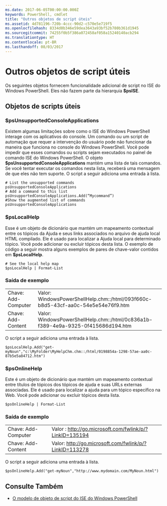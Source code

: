 ```yaml
---
ms.date: 2017-06-05T00:00:00.000Z
keywords: PowerShell, cmdlet
title: "Outros objetos de script úteis"
ms.assetid: 4d781196-720b-4ccc-90d2-c570e5e719f5
ms.openlocfilehash: 8334d0b346e59dea3643a93bf52b780b361d1945
ms.sourcegitcommit: 74255f0b5f386a072458af058a15240140acb294
ms.translationtype: HT
ms.contentlocale: pt-BR
ms.lasthandoff: 08/03/2017
---
```

# <a name="other-useful-scripting-objects"></a>Outros objetos de script úteis
  Os seguintes objetos fornecem funcionalidade adicional de script no ISE do Windows PowerShell. Eles não fazem parte da hierarquia **$psISE**.

## <a name="useful-scripting-objects"></a>Objetos de scripts úteis

### <a name="psunsupportedconsoleapplications"></a>$psUnsupportedConsoleApplications
 Existem algumas limitações sobre como o ISE do Windows PowerShell interage com os aplicativos do console. Um comando ou um script de automação que requer a intervenção do usuário pode não funcionar da maneira que funciona no console do Windows PowerShell. Você pode impedir que esses comandos ou scripts sejam executados no painel de comando ISE do Windows PowerShell. O objeto **$psUnsupportedConsoleApplications** mantém uma lista de tais comandos. Se você tentar executar os comandos nesta lista, receberá uma mensagem de que eles não tem suporte. O script a seguir adiciona uma entrada à lista.

```
# List the unsupported commands
psUnsupportedConsoleApplications
# Add a command to this list
psUnsupportedConsoleApplications.Add(“Mycommand”)
#Show the augmented list of commands
psUnsupportedConsoleApplications

```

### <a name="pslocalhelp"></a>$psLocalHelp
 Esse é um objeto de dicionário que mantém um mapeamento contextual entre os tópicos da Ajuda e seus links associados no arquivo de ajuda local HTML compilado. Ele é usado para localizar a Ajuda local para determinado tópico. Você pode adicionar ou excluir tópicos desta lista. O exemplo de código a seguir mostra alguns exemplos de pares de chave-valor contidos em **$psLocalHelp**.

```
# See the local help map
$psLocalHelp | Format-List

```

### <a name="sample-output"></a>Saída de exemplo

|||
|-|-|
|Chave: Add-Computer|Valor: WindowsPowerShellHelp.chm::/html/093f660c-b8d5-43cf-aa0c-54e5e54e76f9.htm|
|Chave: Add-Content|Valor: WindowsPowerShellHelp.chm::/html/0c836a1b-f389-4e9a-9325-0f415686d194.htm|

 O script a seguir adiciona uma entrada à lista.

```
$psLocalHelp.Add("get-myNoun","c:\MyFolder\MyHelpChm.chm::/html/0198854a-1298-57ae-aa0c-87b5e5a84712.htm")
```

### <a name="psonlinehelp"></a>$psOnlineHelp
 Este é um objeto de dicionário que mantém um mapeamento contextual entre títulos de tópicos dos tópicos de ajuda e suas URLs externas associadas. Ele é usado para localizar a ajuda para um tópico específico na Web. Você pode adicionar ou excluir tópicos desta lista.

```
$psOnlineHelp | Format-List

```

### <a name="sample-output"></a>Saída de exemplo

|||
|-|-|
|Chave: Add-Computer|Valor : http://go.microsoft.com/fwlink/p/?LinkID=135194|
|Chave: Add-Content|Valor: http://go.microsoft.com/fwlink/p/?LinkID=113278|

 O script a seguir adiciona uma entrada à lista.

```
$psOnlineHelp.Add("get-myNoun","http://www.mydomain.com/MyNoun.html")
```

## <a name="see-also"></a>Consulte Também
- [O modelo de objeto de script do ISE do Windows PowerShell](../../core-powershell/ise/The-Windows-PowerShell-ISE-Scripting-Object-Model.md)

  
